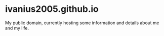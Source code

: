 # ivanius2005.github.io
My public domain, currently hosting some information and details about me and my life.
